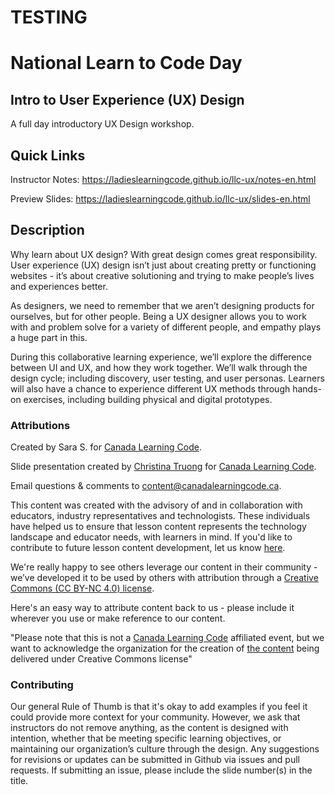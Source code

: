 # TESTING

# National Learn to Code Day 
## Intro to User Experience (UX) Design

A full day introductory UX Design workshop.

## Quick Links

Instructor Notes: https://ladieslearningcode.github.io/llc-ux/notes-en.html

Preview Slides: https://ladieslearningcode.github.io/llc-ux/slides-en.html

## Description

Why learn about UX design?
With great design comes great responsibility. User experience (UX) design isn’t just about creating pretty or functioning websites - it’s about creative solutioning and trying to make people’s lives and experiences better. 

As designers, we need to remember that we aren’t designing products for ourselves, but for other people. Being a UX designer allows you to work with and problem solve for a variety of different people, and empathy plays a huge part in this. 

During this collaborative learning experience, we’ll explore the difference between UI and UX, and how they work together. We’ll walk through the design cycle; including discovery, user testing, and user personas. Learners will also have a chance to experience different UX methods through hands-on exercises, including building physical and digital prototypes. 

### Attributions

Created by Sara S. for [Canada Learning Code](https://www.canadalearningcode.ca/).

Slide presentation created by [Christina Truong](http://christinatruong.com/) for [Canada Learning Code](https://www.canadalearningcode.ca/).

Email questions & comments to <content@canadalearningcode.ca>.

This content was created with the advisory of and in collaboration with educators, industry representatives and technologists. These individuals have helped us to ensure that lesson content represents the technology landscape and educator needs, with learners in mind. If you'd like to contribute to future lesson content development, let us know [here](https://docs.google.com/forms/d/e/1FAIpQLSfJ8NSMKVAmzpdn3EAymxCbDDz3XZPxyDdmtQ87GECuvXzzDQ/viewform).

We're really happy to see others leverage our content in their community - we’ve developed it to be used by others with attribution through a [Creative Commons (CC BY-NC 4.0) license](https://creativecommons.org/licenses/by-nc/4.0/).

Here's an easy way to attribute content back to us - please include it wherever you use or make reference to our content.

"Please note that this is not a [Canada Learning Code](https://www.canadalearningcode.ca/) affiliated event, but we want to acknowledge the organization for the creation of [the content](https://github.com/ladieslearningcode) being delivered under Creative Commons license"


### Contributing

Our general Rule of Thumb is that it's okay to add examples if you feel it could provide more context for your community. However, we ask that instructors do not remove anything, as the content is designed with intention, whether that be meeting specific learning objectives, or maintaining our organization’s culture through the design.  Any suggestions for revisions or updates can be submitted in Github via issues and pull requests. If submitting an issue, please include the slide number(s) in the title.
